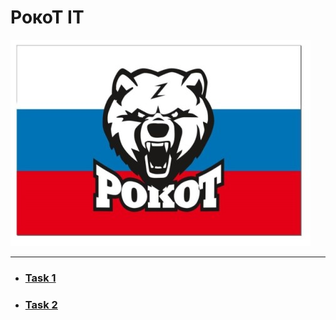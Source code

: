 # РокоТ IT
![RokoT](./src/SWQPIVC0Hec.jpg)

---

* ### [Task 1](./src/task1.md)

* ### [Task 2](./src/task2.md)